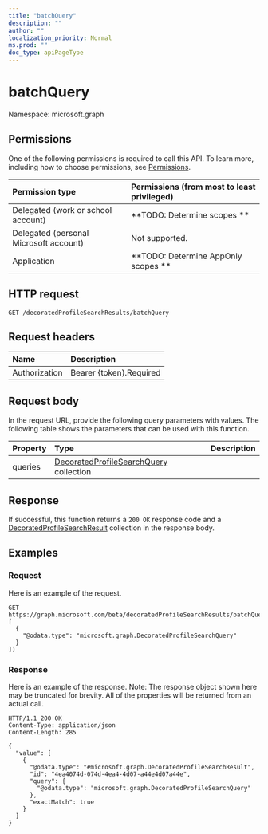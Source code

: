 ```yaml
---
title: "batchQuery"
description: ""
author: ""
localization_priority: Normal
ms.prod: ""
doc_type: apiPageType
---
```


# batchQuery

Namespace: microsoft.graph



## Permissions
One of the following permissions is required to call this API. To learn more, including how to choose permissions, see [Permissions](/concepts/permissions-reference.md).

|Permission type|Permissions (from most to least privileged)|
|:---|:---|
|Delegated (work or school account)|**TODO: Determine scopes **|
|Delegated (personal Microsoft account)|Not supported.|
|Application|**TODO: Determine AppOnly scopes **|

## HTTP request
<!-- {
  "blockType": "ignored"
}
-->
``` http
GET /decoratedProfileSearchResults/batchQuery
```

## Request headers
|Name|Description|
|:---|:---|
|Authorization|Bearer {token}.Required|

## Request body
In the request URL, provide the following query parameters with values.
The following table shows the parameters that can be used with this function.

|Property|Type|Description|
|:---|:---|:---|
|queries|[DecoratedProfileSearchQuery](../resources/decoratedprofilesearchquery.md) collection||



## Response
If successful, this function returns a `200 OK` response code and a [DecoratedProfileSearchResult](../resources/decoratedprofilesearchresult.md) collection in the response body.

## Examples

### Request
Here is an example of the request.
<!-- {
  "blockType": "request",
  "name": "decoratedprofilesearchresult_batchquery"
}
-->
``` http
GET https://graph.microsoft.com/beta/decoratedProfileSearchResults/batchQuery(queries=[
  {
    "@odata.type": "microsoft.graph.DecoratedProfileSearchQuery"
  }
])
```

### Response
Here is an example of the response. Note: The response object shown here may be truncated for brevity. All of the properties will be returned from an actual call.
<!-- {
  "blockType": "response",
  "truncated": true,
  "@odata.type": "collection(microsoft.graph.decoratedprofilesearchresult)"
}
-->
``` http
HTTP/1.1 200 OK
Content-Type: application/json
Content-Length: 285

{
  "value": [
    {
      "@odata.type": "#microsoft.graph.DecoratedProfileSearchResult",
      "id": "4ea4074d-074d-4ea4-4d07-a44e4d07a44e",
      "query": {
        "@odata.type": "microsoft.graph.DecoratedProfileSearchQuery"
      },
      "exactMatch": true
    }
  ]
}
```

